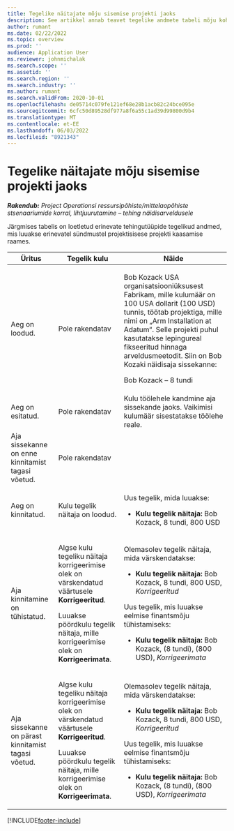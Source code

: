 ```yaml
---
title: Tegelike näitajate mõju sisemise projekti jaoks
description: See artikkel annab teavet tegelike andmete tabeli mõju kohta erinevate sündmuste korral Microsoft Dynamics 365 Project Operations sisese projekti jaoks.
author: rumant
ms.date: 02/22/2022
ms.topic: overview
ms.prod: ''
audience: Application User
ms.reviewer: johnmichalak
ms.search.scope: ''
ms.assetid: ''
ms.search.region: ''
ms.search.industry: ''
ms.author: rumant
ms.search.validFrom: 2020-10-01
ms.openlocfilehash: de05714c079fe121ef68e28b1acb82c24bce095e
ms.sourcegitcommit: 6cfc50d89528df977a8f6a55c1ad39d99800d9b4
ms.translationtype: MT
ms.contentlocale: et-EE
ms.lasthandoff: 06/03/2022
ms.locfileid: "8921343"
---
```

# <a name="actuals-impact-for-an-internal-project"></a>Tegelike näitajate mõju sisemise projekti jaoks

_**Rakendub:** Project Operationsi ressursipõhiste/mittelaopõhiste stsenaariumide korral, lihtjuurutamine – tehing näidisarveldusele_

Järgmises tabelis on loetletud erinevate tehingutüüpide tegelikud andmed, mis luuakse erinevatel sündmustel projektisisese projekti kaasamise raames.

| Üritus | Tegelik kulu | Näide |
|---|---|---|
| Aeg on loodud. | Pole rakendatav | <p>Bob Kozack USA organisatsiooniüksusest Fabrikam, mille kulumäär on 100 USA dollarit (100 USD) tunnis, töötab projektiga, mille nimi on „Arm Installation at Adatum“. Selle projekti puhul kasutatakse lepingureal fikseeritud hinnaga arveldusmeetodit. Siin on Bob Kozaki näidisaja sissekanne:</p><p>Bob Kozack – 8 tundi</p> |
| Aeg on esitatud. | Pole rakendatav | Kulu töölehele kandmine aja sissekande jaoks. Vaikimisi kulumäär sisestatakse töölehe reale. |
| Aja sissekanne on enne kinnitamist tagasi võetud. | Pole rakendatav | |
| Aeg on kinnitatud. | Kulu tegelik näitaja on loodud. | <p>Uus tegelik, mida luuakse:</p><ul><li>**Kulu tegelik näitaja:** Bob Kozack, 8 tundi, 800 USD</li></ul> |
| Aja kinnitamine on tühistatud. | <p>Algse kulu tegeliku näitaja korrigeerimise olek on värskendatud väärtusele **Korrigeeritud**.</p><p>Luuakse pöördkulu tegelik näitaja, mille korrigeerimise olek on **Korrigeerimata**.</p> | <p>Olemasolev tegelik näitaja, mida värskendatakse:</p><ul><li>**Kulu tegelik näitaja:** Bob Kozack, 8 tundi, 800 USD, *Korrigeeritud*</li></ul><p>Uus tegelik, mis luuakse eelmise finantsmõju tühistamiseks:</p><ul><li>**Kulu tegelik näitaja:** Bob Kozack, (8 tundi), (800 USD), *Korrigeerimata*</li></ul> |
| Aja sissekanne on pärast kinnitamist tagasi võetud. | <p>Algse kulu tegeliku näitaja korrigeerimise olek on värskendatud väärtusele **Korrigeeritud**.</p><p>Luuakse pöördkulu tegelik näitaja, mille korrigeerimise olek on **Korrigeerimata**.</p> | <p>Olemasolev tegelik näitaja, mida värskendatakse:</p><ul><li>**Kulu tegelik näitaja:** Bob Kozack, 8 tundi, 800 USD, *Korrigeeritud*</li></ul><p>Uus tegelik, mis luuakse eelmise finantsmõju tühistamiseks:</p><ul><li>**Kulu tegelik näitaja:** Bob Kozack, (8 tundi), (800 USD), *Korrigeerimata*</li></ul> |

[!INCLUDE[footer-include](../includes/footer-banner.md)]

